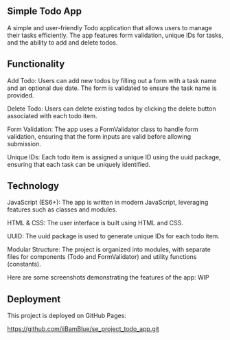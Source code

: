 ## Simple Todo App

A simple and user-friendly Todo application that allows users to manage their tasks efficiently. The app features form validation, unique IDs for tasks, and the ability to add and delete todos.

## Functionality

Add Todo: Users can add new todos by filling out a form with a task name and an optional due date. The form is validated to ensure the task name is provided.

Delete Todo: Users can delete existing todos by clicking the delete button associated with each todo item.

Form Validation: The app uses a FormValidator class to handle form validation, ensuring that the form inputs are valid before allowing submission.

Unique IDs: Each todo item is assigned a unique ID using the uuid package, ensuring that each task can be uniquely identified.

## Technology

JavaScript (ES6+): The app is written in modern JavaScript, leveraging features such as classes and modules.

HTML & CSS: The user interface is built using HTML and CSS.

UUID: The uuid package is used to generate unique IDs for each todo item.

Modular Structure: The project is organized into modules, with separate files for components (Todo and FormValidator) and utility functions (constants).

Here are some screenshots demonstrating the features of the app: WIP

## Deployment

This project is deployed on GitHub Pages:

https://github.com/iiBamBlue/se_project_todo_app.git
